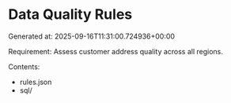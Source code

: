 # Data Quality Rules

Generated at: 2025-09-16T11:31:00.724936+00:00

Requirement: Assess customer address quality across all regions.

Contents:
- rules.json
- sql/
